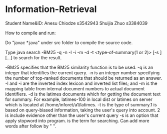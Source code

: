 # Information-Retrieval

Student Name&ID:
Anesu Chiodze s3542943
Shuijia Zhuo s3384039

How to compile and run:

Do "javac *.java" under src folder to compile the source code.


Type 
java search -BM25 -q <querylabel> -n <number-results> -l <lexicon> -i <invlists>  -m <map> -d <latimefile> -t <type-of-summary(1 or 2)> [-s <stoplistfile>] <queryterm-1> [<queryterm-2>...<queryterm-N>]
to search for the result. 

-BM25 specifies that the BM25 similarity function is to be used.
-q <query-label> is an integer that identifies the current query.
-n <num-results> is an integer number specifying the number of top-ranked documents that should be returned as an answer.
-l <lexicon> and -i <invlists> are the inverted index lexicon and inverted list files; and -m <map> is the mapping table from internal document numbers to actual document identifiers.
-d <latimesfile> is the latimes documents which for getting the document text for summary. For example, latimes-100 in local dist or latimes on server which is located at /home/inforet/a1/latimes.
-t <type-of-summary> is the type of summary.1 is based on query-biased information, taking the user's query into account. 2 is include evidence other than the user's current query
-s <stoplistfile> is an option that apply stopword into program.
<queryterm> is the term for searching. Can add more words after follow by " ".
 


